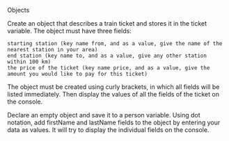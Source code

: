Objects

Create an object that describes a train ticket and stores it in the ticket variable. The object must have three fields:

    starting station (key name from, and as a value, give the name of the nearest station in your area)
    end station (key name to, and as a value, give any other station within 100 km)
    the price of the ticket (key name price, and as a value, give the amount you would like to pay for this ticket)

The object must be created using curly brackets, in which all fields will be listed immediately. Then display the values of all the fields of the ticket on the console.

Declare an empty object and save it to a person variable. Using dot notation, add firstName and lastName fields to the object by entering your data as values. It will try to display the individual fields on the console.